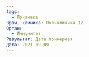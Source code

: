 ```yaml
---
tags:
  - Прививка
Врач, клиника: Поликлиника 12
Орган:
  - Иммунитет
Результат: Дата примерная
Дата: 2021-09-09
---
```

